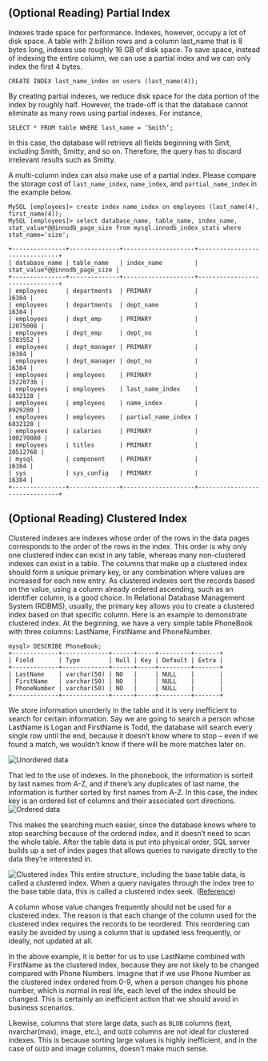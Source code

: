 ## (Optional Reading) Partial Index

Indexes trade space for performance. Indexes, however, occupy a lot of disk space. A table with 2 billion rows and a column last_name that is 8 bytes long, indexes use roughly 16 GB of disk space. To save space, instead of indexing the entire column, we can use a partial index and we can only index the first 4 bytes.

    CREATE INDEX last_name_index on users (last_name(4));


By creating partial indexes,  we reduce disk space for the data portion of the index by roughly half. However, the trade-off is that the database cannot eliminate as many rows using partial indexes. For instance,

    SELECT * FROM table WHERE last_name = ‘Smith’;

In this case, the database will retrieve all fields beginning with Smit, including Smith, Smitty, and so on. Therefore, the query has to discard irrelevant results such as Smitty.

A multi-column index can also make use of a partial index. Please compare the storage cost of `last_name_index`, `name_index`, and `partial_name_index` in the example below.

    
    MySQL [employees]> create index name_index on employees (last_name(4), first_name(4));
    MySQL [employees]> select database_name, table_name, index_name, stat_value*@@innodb_page_size from mysql.innodb_index_stats where stat_name='size';
    
    +---------------+--------------+--------------------+-------------------------------+
    | database_name | table_name   | index_name         | stat_value*@@innodb_page_size |
    +---------------+--------------+--------------------+-------------------------------+
    | employees     | departments  | PRIMARY            |                         16384 |
    | employees     | departments  | dept_name          |                         16384 |
    | employees     | dept_emp     | PRIMARY            |                      12075008 |
    | employees     | dept_emp     | dept_no            |                       5783552 |
    | employees     | dept_manager | PRIMARY            |                         16384 |
    | employees     | dept_manager | dept_no            |                         16384 |
    | employees     | employees    | PRIMARY            |                      15220736 |
    | employees     | employees    | last_name_index    |                       6832128 |
    | employees     | employees    | name_index         |                       8929280 |
    | employees     | employees    | partial_name_index |                       6832128 |
    | employees     | salaries     | PRIMARY            |                     100270080 |
    | employees     | titles       | PRIMARY            |                      20512768 |
    | mysql         | component    | PRIMARY            |                         16384 |
    | sys           | sys_config   | PRIMARY            |                         16384 |
    +---------------+--------------+--------------------+-------------------------------+

## (Optional Reading) Clustered Index
Clustered indexes are indexes whose order of the rows in the data pages corresponds to the order of the rows in the index. This order is why only one clustered index can exist in any table, whereas many non-clustered indexes can exist in a table. The columns that make up a clustered index should form a unique primary key, or any combination where values are increased for each new entry. As clustered indexes sort the records based on the value, using a column already ordered ascending, such as an identifier column, is a good choice.
In Relational Database Management System (RDBMS), usually, the primary key allows you to create a clustered index based on that specific column. Here is an example to demonstrate clustered index. At the beginning, we have a very simple table PhoneBook with three columns: LastName, FirstName and PhoneNumber.

    mysql> DESCRIBE PhoneBook;
    +-------------+-------------+------+-----+---------+-------+
    | Field       | Type        | Null | Key | Default | Extra |
    +-------------+-------------+------+-----+---------+-------+
    | LastName    | varchar(50) | NO   |     | NULL    |       |
    | FirstName   | varchar(50) | NO   |     | NULL    |       |
    | PhoneNumber | varchar(50) | NO   |     | NULL    |       |
    +-------------+-------------+------+-----+---------+-------+

We store information unorderly in the table and it is very inefficient to search for certain information. Say we are going to search a person whose LastName is Logan and FirstName is Todd, the database will search every single row until the end, because it doesn’t know where to stop – even if we found a match, we wouldn’t know if there will be more matches later on.

![Unordered data](https://clouddeveloper.blob.core.windows.net/mysql-indexing/unordered_data.png)


That led to the use of indexes. In the phonebook, the information is sorted by last names from A-Z, and if there’s any duplicates of last name, the information is further sorted by first names from A-Z. In this case, the index key is an ordered list of columns and their associated sort directions.
![Ordered data](https://clouddeveloper.blob.core.windows.net/mysql-indexing/ordered_data.png)

This makes the searching much easier, since the database knows where to stop searching because of the ordered index, and it doesn’t need to scan the whole table.
After the table data is put into physical order, SQL server builds up a set of index pages that allows queries to navigate directly to the data they’re interested in.

![Clustered index](https://clouddeveloper.blob.core.windows.net/mysql-indexing/clustered_index.png)
This entire structure, including the base table data, is called a clustered index.
When a query navigates through the index tree to the base table data, this is called a clustered index seek.
([Reference](https://www.youtube.com/watch?v=ITcOiLSfVJQ))


A column whose value changes frequently should not be used for a clustered index. The reason is that each change of the column used for the clustered index requires the records to be reordered. This reordering can easily be avoided by using a column that is updated less frequently, or ideally, not updated at all.

In the above example, it is better for us to use LastName combined with FirstName as the clustered index, because they are not likely to be changed compared with Phone Numbers. Imagine that if we use Phone Number as the clustered index ordered from 0-9, when a person changes his phone number, which is normal in real life, each level of the index should be changed. This is certainly an inefficient action that we should avoid in business scenarios.

Likewise, columns that store large data, such as `BLOB` columns (text, nvarchar(max), image, etc.), and `GUID` columns are not ideal for clustered indexes. This is because sorting large values is highly inefficient, and in the case of `GUID` and image columns, doesn't make much sense.